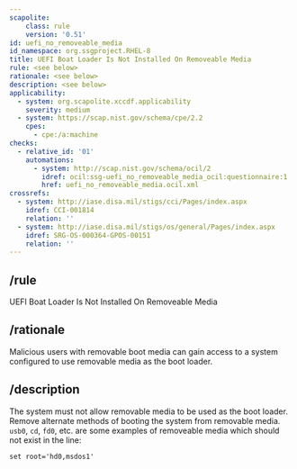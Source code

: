 ```yaml
---
scapolite:
    class: rule
    version: '0.51'
id: uefi_no_removeable_media
id_namespace: org.ssgproject.RHEL-8
title: UEFI Boat Loader Is Not Installed On Removeable Media
rule: <see below>
rationale: <see below>
description: <see below>
applicability:
  - system: org.scapolite.xccdf.applicability
    severity: medium
  - system: https://scap.nist.gov/schema/cpe/2.2
    cpes:
      - cpe:/a:machine
checks:
  - relative_id: '01'
    automations:
      - system: http://scap.nist.gov/schema/ocil/2
        idref: ocil:ssg-uefi_no_removeable_media_ocil:questionnaire:1
        href: uefi_no_removeable_media.ocil.xml
crossrefs:
  - system: http://iase.disa.mil/stigs/cci/Pages/index.aspx
    idref: CCI-001814
    relation: ''
  - system: http://iase.disa.mil/stigs/os/general/Pages/index.aspx
    idref: SRG-OS-000364-GPOS-00151
    relation: ''
---
```



## /rule

UEFI Boat Loader Is Not Installed On Removeable Media

## /rationale

Malicious
users with removable boot media can gain access to a system configured
to use removable media as the boot loader.

## /description

The
system must not allow removable media to be used as the boot loader.
Remove alternate methods of booting the system from removable media.
`usb0`, `cd`, `fd0`, etc. are some examples of removeable media which
should not exist in the line:

``` 
set root='hd0,msdos1'
```
